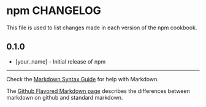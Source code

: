 npm CHANGELOG
=============

This file is used to list changes made in each version of the npm cookbook.

0.1.0
-----
- [your_name] - Initial release of npm

- - -
Check the [Markdown Syntax Guide](http://daringfireball.net/projects/markdown/syntax) for help with Markdown.

The [Github Flavored Markdown page](http://github.github.com/github-flavored-markdown/) describes the differences between markdown on github and standard markdown.
